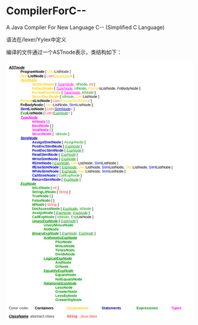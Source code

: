 # CompilerForC--
A Java Compiler For New Language C-- (Simplified C Language)

语法在/lexer/Yylex中定义

编译的文件通过一个ASTnode表示，类结构如下：

![image](https://github.com/Roway12/CompilerForC--/blob/main/images/AST.png)

